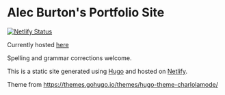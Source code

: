 # Alec Burton's Portfolio Site

[![Netlify Status](https://api.netlify.com/api/v1/badges/d80f32e2-6a85-4c54-a571-4ac7f354783b/deploy-status)](https://app.netlify.com/sites/subtle-sprite-21f21d/deploys)

Currently hosted [here](https://www.alecburton.net)

Spelling and grammar corrections welcome.

This is a static site generated using [Hugo](https://gohugo.io/) and hosted on [Netlify](https://www.netlify.com/).

Theme from https://themes.gohugo.io/themes/hugo-theme-charlolamode/ 
